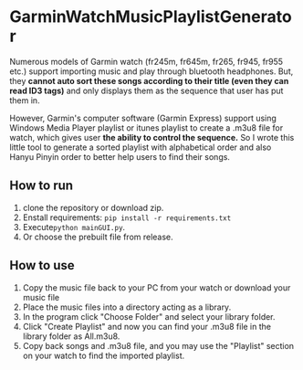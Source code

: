 # GarminWatchMusicPlaylistGenerator
Numerous models of Garmin watch (fr245m, fr645m, fr265, fr945, fr955 etc.) support importing music and play through bluetooth headphones. But, they **cannot auto sort these songs according to their title (even they can read ID3 tags)** and only displays them as the sequence that user has put them in. 

However, Garmin's computer software (Garmin Express) support using Windows Media Player playlist or itunes playlist to create a .m3u8 file for watch, which gives user **the ability to control the sequence.** So I wrote this little tool to generate a sorted playlist with alphabetical order and also Hanyu Pinyin order to better help users to find their songs. 

## How to run
1. clone the repository or download zip.
2. Enstall requirements:
``pip install -r requirements.txt``
3. Execute``python mainGUI.py``.
4. Or choose the prebuilt file from release.

## How to use
1. Copy the music file back to your PC from your watch or download your music file
2. Place the music files into a directory acting as a library.
3. In the program click "Choose Folder" and select your library folder.
4. Click "Create Playlist" and now you can find your .m3u8 file in the library folder as All.m3u8.
5. Copy back songs and .m3u8 file, and you may use the "Playlist" section on your watch to find the imported playlist.
